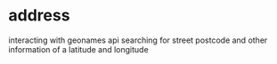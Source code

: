 # address
interacting with geonames api searching for street  postcode and other information of a latitude and longitude
